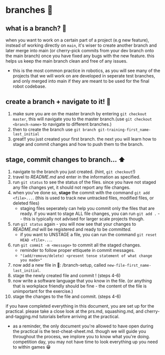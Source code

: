 # branches 🌿

## what is a branch? 🤔
when you want to work on a certain part of a project (e.g new feature), instead of working directly on `main`, it's wiser to create another branch and later merge into main (or cherry-pick commits from your dev branch onto the main branch) once you have fixed any bugs with the new feature. this helps us keep the main branch clean and free of any issues.
- this is the most common practice in robotics, as you will see many of the projects that we will work on are developed in seperate test branches, and only merged into main if they are meant to be used for the final robot codebase.

## create a branch + navigate to it! 🔀
1. make sure you are on the master branch by entering `git checkout master`, this will navigate you to the master branch.(use `git checkout <branch-name>` to navigate to different branches.)
2. then to create the branch use `git branch git-training-first_name-last_initial`
3. great!! you just created your first branch. the next you will learn how to stage and commit changes and how to push them to the branch.

## stage, commit changes to branch... :arrow_up:
1. navigate to the branch you just created. (hint, `git checkout`!)
2. travel to *README.md* and enter in the information as specified. 
3. run `git status` to see the status of the files. since you have not staged any file changes yet, it should not report any file changes. 
4. when you've done so, **stage** the commit with the command `git add <file>...`. (this is used to track new untracked files, modified files, or deleted files)
   - staging files seperately can help you commit only the files that are ready. if you want to stage ALL file changes, you can run `git add .` -- this is typically not advised for larger scale projects though.
5. run `git status` again - you will now see that your changes to *README.md* will be registered and ready to be *committed.*
   - if you want to UNSTAGE a file, you can run the command `git reset HEAD <file>...`. 
6. run `git commit -m <message>` to commit all the staged changes. 
    - reminder to follow proper ettiquete in commit messages. 
    - `"(add/remove/delete) <present tense statement of what change you made>"`
7. now add a new file in 📁: /branch-setup, called `new-file-first_name-last_initial`.
8. stage the newly created file and commit ! (steps 4-6)
9. now write a software language that you know in the file. (or anything that is workplace friendly should be fine - the content of the file is unimportant for the exercise.)
10. stage the changes to the file and commit. (steps 4-6)

if you have completed everything in this document, you are set up for the practical. 
please take a close look at the prs.md, squashing.md, and cherry-and-tagging.md tutorials before arriving at the practical.
- as a reminder, the only document you're allowed to have open during the practical is the test-cheat-sheet.md. though we will guide you throughout the process, we implore you to know what you're doing. competition day, you may not have time to look everything up you need to within games :grin: